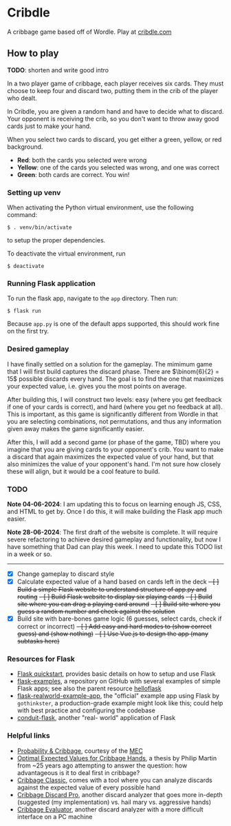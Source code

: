# Cribdle

A cribbage game based off of Wordle. Play at [cribdle.com](cribdle.com)

## How to play

**TODO**: shorten and write good intro

In a two player game of cribbage, each player receives six cards. They must
choose to keep four and discard two, putting them in the crib of the player who
dealt.

In Cribdle, you are given a random hand and have to decide what to discard. Your
opponent is receiving the crib, so you don't want to throw away good cards just
to make your hand.

When you select two cards to discard, you get either a green, yellow, or red
background.
- **Red**: both the cards you selected were wrong
- **Yellow**: one of the cards you selected was wrong, and one was correct
- **Green**: both cards are correct. You win!

### Setting up venv

When activating the Python virtual environment, use the following command:
```
$ . venv/bin/activate
```
to setup the proper dependencies.

To deactivate the virtual environment, run
```
$ deactivate
```

### Running Flask application

To run the flask app, navigate to the `app` directory. Then run:
```
$ flask run
```
Because `app.py` is one of the default apps supported, this should work fine on
the first try.

### Desired gameplay

I have finally settled on a solution for the gameplay. The mimimum game that I
will first build captures the discard phase. There are $\binom{6}{2} = 15$
possible discards every hand. The goal is to find the one that maximizes your
expected value, i.e. gives you the most points on average.

After building this, I will construct two levels: easy (where you get feedback
if one of your cards is correct), and hard (where you get no feedback at all).
This is important, as this game is significantly different from Wordle in that
you are selecting combinations, not permutations, and thus any information given
away makes the game significantly easier.

After this, I will add a second game (or phase of the game, TBD) where you
imagine that you are giving cards to your opponent's crib. You want to make a
discard that again maximizes the expected value of your hand, but that also
minimizes the value of your opponent's hand. I'm not sure how closely these
will align, but it would be a cool feature to build.

### TODO

**Note 04-06-2024**: I am updating this to focus on learning enough JS, CSS, and
HTML to get by. Once I do this, it will make building the Flask app much easier.

**Note 28-06-2024**: The first draft of the website is complete. It will require
severe refactoring to achieve desired gameplay and functionality, but now I have
something that Dad can play this week. I need to update this TODO list in a week
or so.

---
- [x] Change gameplay to discard style
- [x] Calculate expected value of a hand based on cards left in the deck
~~- [ ] Build a simple Flask website to understand structure of app.py and
routing~~
~~- [ ] Build Flask website to display six playing cards~~
~~- [ ] Build site where you can drag a playing card around~~
~~- [ ] Build site where you guess a random number and check against the solution~~
- [x] Build site with bare-bones game logic (6 guesses, select cards, check if
correct or incorrect)
~~- [ ] Add easy and hard modes to (show correct guess) and (show nothing)~~
~~- [ ] Use Vue.js to design the app (many subtasks here)~~

### Resources for Flask

- [Flask quickstart](https://flask.palletsprojects.com/en/3.0.x/quickstart/),
provides basic details on how to setup and use Flask
- [flask-examples](https://github.com/helloflask/flask-examples/tree/master), a
repository on GitHub with several examples of simple Flask apps; see also the
parent resource [helloflask](https://helloflask.com/en/)
- [flask-realworld-example-app](https://github.com/gothinkster/flask-realworld-example-app),
the "official" example app using Flask by `gothinkster`, a production-grade
example might look like this; could help with best practice and configuring
the codebase
- [conduit-flask](https://github.com/shivaylamba/conduit-flask), another "real-
world" application of Flask

### Helpful links

- [Probability & Cribbage](https://pi.math.cornell.edu/~mec/2006-2007/Probability/Cribbage.htm),
courtesy of the [MEC](https://pi.math.cornell.edu/~mec/)
- [Optimal Expected Values for Cribbage Hands](https://www.hmc.edu/wp-content/uploads/sites/49/2018/09/pmartin-2000-thesis.pdf),
a thesis by Philip Martin from ~25 years ago attempting to answer the question:
how advantageous is it to deal first in cribbage?
- [Cribbage Classic](https://cribbageclassic.com/), comes with a tool where you
can analyze discards against the expected value of every possible hand
- [Cribbage Discard Pro](https://cliambrown.com/cribbage/), another discard
analyzer that goes more in-depth (suggested (my implementation) vs. hail mary
vs. aggressive hands)
- [Cribbage Evaluator](https://cribassistant.github.io/sixcard_optimizer.html),
another discard analyzer with a more difficult interface on a PC machine
